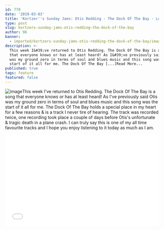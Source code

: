 ```yaml
---
id: 770
date: '2019-03-03'
title: 'Kortzer''s Sunday Jams: Otis Redding - The Dock Of The Bay - Loose Lips'
type: post
slug: kortzers-sunday-jams-otis-redding-the-dock-of-the-bay
author: 96
banner:
  - imported/kortzers-sunday-jams-otis-redding-the-dock-of-the-bay/image770.jpeg
description: >-
  This week I&#39;ve returned to Otis Redding. The Dock Of The Bay is a song
  that everyone knows or has at least heard! As I&#39;ve previously said Otis
  was my ground zero in terms of soul and blues music and this song was the
  start of it all for me. The Dock Of The Bay [...]Read More...
published: true
tags: feature
featured: false
---
```

![image](../imported/kortzers-sunday-jams-otis-redding-the-dock-of-the-bay/image770.jpeg)This week I've returned to Otis Redding. The Dock Of The Bay is a song that everyone knows or has at least heard! As I've previously said Otis was my ground zero in terms of soul and blues music and this song was the start of it all for me. The Dock Of The Bay holds a special place in my heart for a few reasons & is a track I never tire of hearing. The track was recorded twice, one recording took place a couple of days before Otis's unfortunate & tragic death in a plane crash. I can truly say this is one of my all time favourite tracks and I hope you enjoy listening to it today as much as I am.

<iframe width='100%' height='300' scrolling='no' frameborder='no' allow='autoplay' src='//www.youtube.com/embed/UCmUhYSr-e4?wmode=opaque'></iframe>